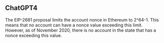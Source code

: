 ## ChatGPT4

The EIP-2681 proposal limits the account nonce in Ethereum to 2^64-1. This means that no account can have a nonce value exceeding this limit. However, as of November 2020, there is no account in the state that has a nonce exceeding this value.
